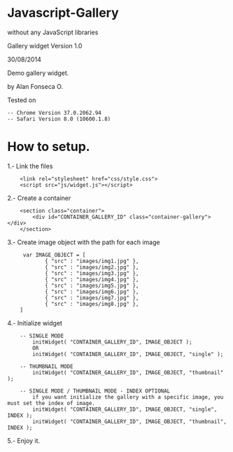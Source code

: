 Javascript-Gallery
==================
without any JavaScript libraries


Gallery widget Version 1.0

30/08/2014

Demo gallery widget.

by Alan Fonseca O.

Tested on

 	-- Chrome Version 37.0.2062.94
 	-- Safari Version 8.0 (10600.1.8)
 	
How to setup.
==================
1.- Link the files

	 	<link rel="stylesheet" href="css/style.css">
		<script src="js/widget.js"></script>

2.- Create a container

		<section class="container">
			<div id="CONTAINER_GALLERY_ID" class="container-gallery"></div>
		</section>

3.- Create image object with the path for each image

		 var IMAGE_OBJECT = [
				{ "src" : "images/img1.jpg" },
				{ "src" : "images/img2.jpg" },
				{ "src" : "images/img3.jpg" },
				{ "src" : "images/img4.jpg" },
				{ "src" : "images/img5.jpg" },
				{ "src" : "images/img6.jpg" },
				{ "src" : "images/img7.jpg" },
				{ "src" : "images/img8.jpg" },
		]

4.- Initialize widget

 		-- SINGLE MODE
 			initWidget( "CONTAINER_GALLERY_ID", IMAGE_OBJECT );
 			OR
 			initWidget( "CONTAINER_GALLERY_ID", IMAGE_OBJECT, "single" );

 		-- THUMBNAIL MODE
			initWidget( "CONTAINER_GALLERY_ID", IMAGE_OBJECT, "thumbnail" );

		-- SINGLE MODE / THUMBNAIL MODE - INDEX OPTIONAL
			if you want initialize the gallery with a specific image, you must set the index of image.
			initWidget( "CONTAINER_GALLERY_ID", IMAGE_OBJECT, "single", INDEX );
			initWidget( "CONTAINER_GALLERY_ID", IMAGE_OBJECT, "thumbnail", INDEX );

5.- Enjoy it.	